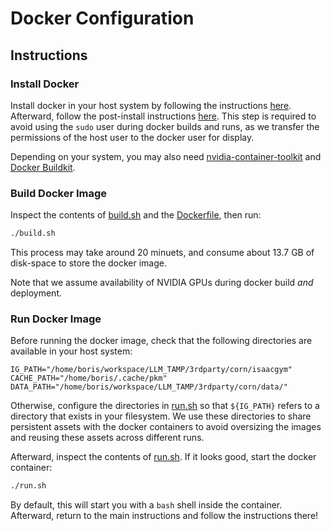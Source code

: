 # Docker Configuration

## Instructions

### Install Docker

Install docker in your host system by following the instructions [here](https://docs.docker.com/engine/install/ubuntu/ ).
Afterward, follow the post-install instructions [here](https://docs.docker.com/engine/install/linux-postinstall/).
This step is required to avoid using the `sudo` user during docker builds and runs, as we transfer the permissions
of the host user to the docker user for display.

Depending on your system, you may also need [nvidia-container-toolkit](https://docs.nvidia.com/datacenter/cloud-native/container-toolkit/latest/install-guide.html) and [Docker Buildkit](https://docs.docker.com/build/buildkit/).


### Build Docker Image

Inspect the contents of [build.sh](./build.sh) and the [Dockerfile](Dockerfile), then run:

```bash
./build.sh
```

This process may take around 20 minuets, and consume about 13.7 GB of disk-space to store the docker image.

Note that we assume availability of NVIDIA GPUs during docker build _and_ deployment.

### Run Docker Image

Before running the docker image, check that the following directories are available in your host system:

```
IG_PATH="/home/boris/workspace/LLM_TAMP/3rdparty/corn/isaacgym"
CACHE_PATH="/home/boris/.cache/pkm"
DATA_PATH="/home/boris/workspace/LLM_TAMP/3rdparty/corn/data/"
```

Otherwise, configure the directories in [run.sh](./run.sh) so that `${IG_PATH}` refers to a directory
that exists in your filesystem. We use these directories to share persistent assets with the
docker containers to avoid oversizing the images and reusing these assets across different runs.

Afterward, inspect the contents of [run.sh](./run.sh). If it looks good, start the docker container:

```bash
./run.sh
```

By default, this will start you with a `bash` shell inside the container.
Afterward, return to the main instructions and follow the instructions there!
